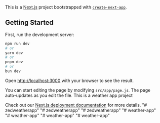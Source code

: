 This is a [Next.js](https://nextjs.org) project bootstrapped with [`create-next-app`](https://github.com/vercel/next.js/tree/canary/packages/create-next-app).

## Getting Started 

First, run the development server:

```bash
npm run dev
# or
yarn dev
# or
pnpm dev
# or
bun dev
```

Open [http://localhost:3000](http://localhost:3000) with your browser to see the result.

You can start editing the page by modifying `src/app/page.js`. The page auto-updates as you edit the file.
This is a weather app project


Check out our [Next.js deployment documentation](https://nextjs.org/docs/app/building-your-application/deploying) for more details.
"# zedweatherapp" 
"# zedweatherapp" 
"# zedweatherapp" 
"# weather-app" 
"# weather-app" 
"# weather-app" 
"# weather-app" 
